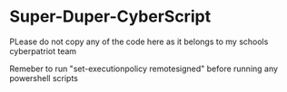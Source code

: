 # Super-Duper-CyberScript
PLease do not copy any of the code here as it belongs to my schools cyberpatriot team

Remeber to run "set-executionpolicy remotesigned" before running any powershell scripts